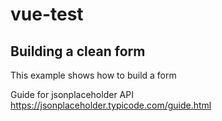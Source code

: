 # vue-test
## Building a clean form

This example shows how to build a form

Guide for jsonplaceholder API
https://jsonplaceholder.typicode.com/guide.html
